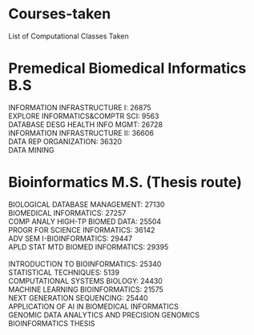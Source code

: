 # Courses-taken
List of Computational Classes Taken

# Premedical Biomedical Informatics B.S
INFORMATION INFRASTRUCTURE I: 26875	</br>
EXPLORE INFORMATICS&COMPTR SCI: 9563	</br>
DATABASE DESG HEALTH INFO MGMT: 26728	</br>
INFORMATION INFRASTRUCTURE II: 36606</br>
DATA REP ORGANIZATION: 36320</br>
DATA MINING


# Bioinformatics M.S. (Thesis route)
 BIOLOGICAL DATABASE MANAGEMENT: 27130	</br>
 BIOMEDICAL INFORMATICS: 27257 </br>
 COMP ANALY HIGH-TP BIOMED DATA: 25504 </br>
 PROGR FOR SCIENCE INFORMATICS: 36142 </br>
 ADV SEM I-BIOINFORMATICS: 29447 </br>
 APLD STAT MTD BIOMED INFORMATICS: 29395 </br>	
 INTRODUCTION TO BIOINFORMATICS: 25340	</br>
 STATISTICAL TECHNIQUES: 5139 </br>
 COMPUTATIONAL SYSTEMS BIOLOGY: 24430	</br>
 MACHINE LEARNING BIOINFORMATICS: 21575 </br>
 NEXT GENERATION SEQUENCING: 25440 </br>
 APPLICATION OF AI IN BIOMEDICAL INFORMATICS </br>
 GENOMIC DATA ANALYTICS AND PRECISION GENOMICS </br>
 BIOINFORMATICS THESIS </br>
 
